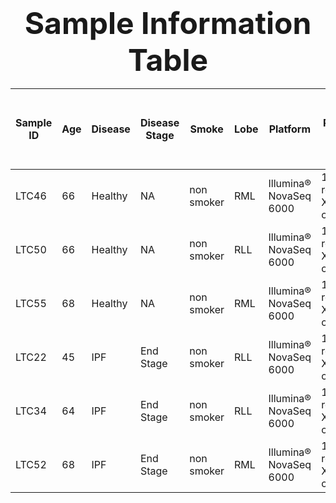 
### <div align='center' ><font size='70'> <center> Sample Information Table </font></div>

| Sample ID | Age | Disease | Disease Stage | Smoke      | Lobe | Platform               | Aiming Reads   &nbsp; &nbsp; &nbsp; &nbsp; &nbsp; &nbsp; &nbsp; &nbsp;  &nbsp; &nbsp; &nbsp; &nbsp; &nbsp; &nbsp; &nbsp; &nbsp; &nbsp; &nbsp; &nbsp; &nbsp; &nbsp; &nbsp; &nbsp; &nbsp;       | PCR cycles | Seq length | Estimated Number of Cells | Mean Reads per Cell | Median Genes per Cell | Number of Reads | Valid Barcodes | Sequencing Saturation | Q30 Bases in Barcode | Q30 Bases in RNA Read | Q30 Bases in UMI | Reads Mapped to Genome | Reads Mapped Confidently to Genome | Reads Mapped Confidently to Intergenic Regions | Reads Mapped Confidently to Intronic Regions | Reads Mapped Confidently to Exonic Regions | Reads Mapped Confidently to Transcriptome | Reads Mapped Antisense to Gene | Fraction Reads in Cells | Total Genes Detected | Median UMI Counts per Cell | Reads mapped to the TSO sequence | Fraction of low support UMI reads |
| --------- | --- | ------- | ------------- | ---------- | ---- | ---------------------- | ----------------------------------------- | ---------- | ---------- | ------------------------- | ------------------- | --------------------- | --------------- | -------------- | --------------------- | -------------------- | --------------------- | ---------------- | ---------------------- | ---------------------------------- | ---------------------------------------------- | -------------------------------------------- | ------------------------------------------ | ----------------------------------------- | ------------------------------ | ----------------------- | -------------------- | -------------------------- | -------------------------------- | --------------------------------- |
| LTC46     | 66  | Healthy | NA            | non smoker | RML  | Illumina® NovaSeq 6000 | 100,000 reads/cell X 10,000 cells/library | 14         | 2 x150     | 12,723                    | 38,513              | 2,144                 | 490,009,694     | 97.2%          | 62.5%                 | 93.7%                | 89.1%                 | 93.4%            | 93.1%                  | 91.6%                              | 9.4%                                           | 8.5%                                         | 73.7%                                      | 69.5%                                     | 1.0%                           | 93.7%                   | 16,612               | 8,646                      | 12.0%                            | 2.7%                              |
| LTC50     | 66  | Healthy | NA            | non smoker | RLL  | Illumina® NovaSeq 6000 | 100,000 reads/cell X 10,000 cells/library | 14         | 2 x150     | 9,943                     | 45,360              | 2,026                 | 451,015,172     | 97.6%          | 66.7%                 | 92.5%                | 86.5%                 | 92.3%            | 89.2%                  | 87.9%                              | 8.8%                                           | 6.5%                                         | 72.7%                                      | 69.5%                                     | 0.7%                           | 78.0%                   | 15,912               | 8,238                      | 3.1%                             | 1.8%                              |
| LTC55     | 68  | Healthy | NA            | non smoker | RML  | Illumina® NovaSeq 6000 | 100,000 reads/cell X 10,000 cells/library | 14         | 2 x150     | 9,761                     | 69,485              | 1,942                 | 678,247,599     | 97.2%          | 81.8%                 | 96.5%                | 89.4%                 | 96.3%            | 90.4%                  | 89.2%                              | 8.3%                                           | 10.7%                                        | 70.2%                                      | 66.7%                                     | 0.9%                           | 93.8%                   | 16,450               | 6,988                      | 3.1%                             | 0.8%                              |
| LTC22     | 45  | IPF     | End Stage     | non smoker | RLL  | Illumina® NovaSeq 6000 | 100,000 reads/cell X 10,000 cells/library | 14         | 2 x150     | 12,848                    | 45,146              | 1,493                 | 580,046,913     | 97.1%          | 74.6%                 | 95.3%                | 88.0%                 | 95.0%            | 88.9%                  | 86.8%                              | 11.7%                                          | 19.5%                                        | 55.6%                                      | 51.8%                                     | 0.8%                           | 87.8%                   | 16,949               | 4,255                      | 3.2%                             | 0.5%                              |
| LTC34     | 64  | IPF     | End Stage     | non smoker | RLL  | Illumina® NovaSeq 6000 | 100,000 reads/cell X 10,000 cells/library | 14         | 2 x150     | 8,910                     | 43,903              | 1,690                 | 391,183,104     | 97.3%          | 77.3%                 | 93.2%                | 87.3%                 | 89.6%            | 90.1%                  | 88.0%                              | 13.5%                                          | 21.3%                                        | 53.2%                                      | 49.3%                                     | 1.0%                           | 96.2%                   | 16,324               | 4,087                      | 3.3%                             | 1.7%                              |
| LTC52     | 68  | IPF     | End Stage     | non smoker | RML  | Illumina® NovaSeq 6000 | 100,000 reads/cell X 10,000 cells/library | 14         | 2 x150     | 3,931                     | 230,910             | 1,487                 | 907,709,560     | 97.2%          | 94.3%                 | 95.5%                | 91.4%                 | 95.4%            | 93.6%                  | 91.6%                              | 15.2%                                          | 21.6%                                        | 54.8%                                      | 51.3%                                     | 0.9%                           | 81.8%                   | 16,023               | 3,581                      | 19.8%                            | 1.1%                              |
